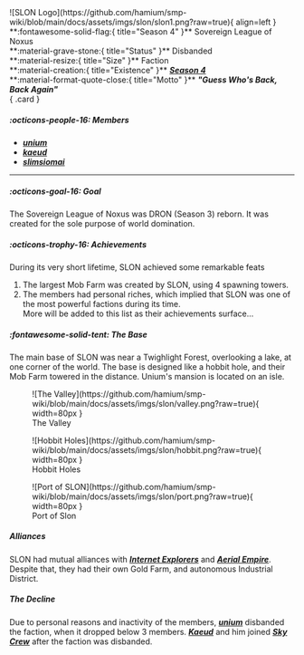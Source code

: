 <div class="grid" markdown>
![SLON Logo](https://github.com/hamium/smp-wiki/blob/main/docs/assets/imgs/slon/slon1.png?raw=true){ align=left }
**:fontawesome-solid-flag:{ title="Season 4" }** Sovereign League of Noxus<br>
**:material-grave-stone:{ title="Status" }** Disbanded<br>
**:material-resize:{ title="Size" }** Faction<br>
**:material-creation:{ title="Existence" }** <b><i><a href="../../seasons/s4">Season 4</a></i></b>  <br>
**:material-format-quote-close:{ title="Motto" }** <b><i>"Guess Who's Back, Back Again"</i></b><br>
{ .card }
</div>

##### :octicons-people-16: Members
- <b><i><a href="../../staff/unium">unium</a></i></b><br>
- <b><i><a href="../../staff/kaeud">kaeud</a></i></b><br>
- <b><i><a href="../../staff/slim">slimsiomai</a></i></b><br>
___

##### :octicons-goal-16: Goal
The Sovereign League of Noxus was DRON (Season 3) reborn. It was created for the sole purpose of world domination.<br>

##### :octicons-trophy-16: Achievements
During its very short lifetime, SLON achieved some remarkable feats<br>
1. The largest Mob Farm was created by SLON, using 4 spawning towers.<br>
2. The members had personal riches, which implied that SLON was one of the most powerful factions during its time.<br>
More will be added to this list as their achievements surface...

##### :fontawesome-solid-tent: The Base
The main base of SLON was near a Twighlight Forest, overlooking a lake, at one corner of the world. The base is designed like a hobbit hole, and their Mob Farm towered in the distance. Unium's mansion is located on an isle.<br>

<div class="grid cards" markdown>
<figure markdown="span">
  ![The Valley](https://github.com/hamium/smp-wiki/blob/main/docs/assets/imgs/slon/valley.png?raw=true){ width=80px }
  <figcaption>The Valley</figcaption>
</figure>

<figure markdown="span">
  ![Hobbit Holes](https://github.com/hamium/smp-wiki/blob/main/docs/assets/imgs/slon/hobbit.png?raw=true){ width=80px }
  <figcaption>Hobbit Holes</figcaption>
</figure>

<figure markdown="span">
  ![Port of SLON](https://github.com/hamium/smp-wiki/blob/main/docs/assets/imgs/slon/port.png?raw=true){ width=80px }
  <figcaption>Port of Slon</figcaption>
</figure>
</div>

##### Alliances
SLON had mutual alliances with [***Internet Explorers***](ie.md) and [***Aerial Empire***](ae.md). Despite that, they had their own Gold Farm, and autonomous Industrial District.<br>

##### The Decline
Due to personal reasons and inactivity of the members, [***unium***](../staff/unium.md) disbanded the faction, when it dropped below 3 members. [***Kaeud***](../staff/kaeud.md) and him joined [***Sky Crew***](sc.md) after the faction was disbanded.



